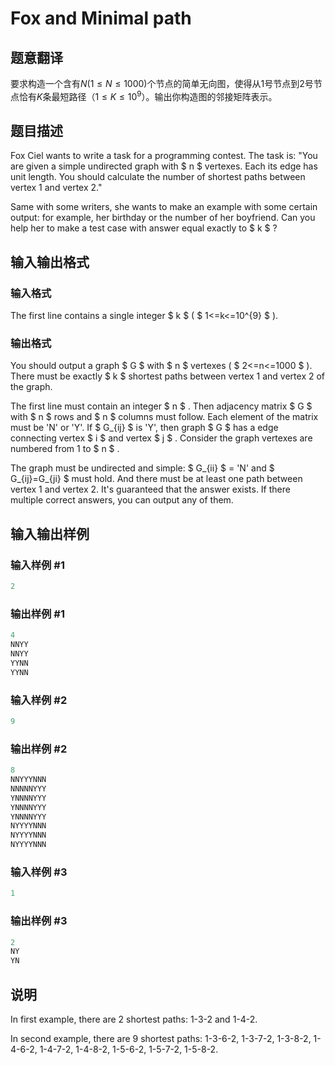# Fox and Minimal path

## 题意翻译

要求构造一个含有$N(1\le N\le 1000)$个节点的简单无向图，使得从$1$号节点到$2$号节点恰有$K$条最短路径（$1\le K\le 10^9$）。输出你构造图的邻接矩阵表示。

## 题目描述

Fox Ciel wants to write a task for a programming contest. The task is: "You are given a simple undirected graph with $ n $ vertexes. Each its edge has unit length. You should calculate the number of shortest paths between vertex 1 and vertex 2."

Same with some writers, she wants to make an example with some certain output: for example, her birthday or the number of her boyfriend. Can you help her to make a test case with answer equal exactly to $ k $ ?

## 输入输出格式

### 输入格式

The first line contains a single integer $ k $ ( $ 1<=k<=10^{9} $ ).

### 输出格式

You should output a graph $ G $ with $ n $ vertexes ( $ 2<=n<=1000 $ ). There must be exactly $ k $ shortest paths between vertex 1 and vertex 2 of the graph.

The first line must contain an integer $ n $ . Then adjacency matrix $ G $ with $ n $ rows and $ n $ columns must follow. Each element of the matrix must be 'N' or 'Y'. If $ G_{ij} $ is 'Y', then graph $ G $ has a edge connecting vertex $ i $ and vertex $ j $ . Consider the graph vertexes are numbered from 1 to $ n $ .

The graph must be undirected and simple: $ G_{ii} $ = 'N' and $ G_{ij}=G_{ji} $ must hold. And there must be at least one path between vertex 1 and vertex 2. It's guaranteed that the answer exists. If there multiple correct answers, you can output any of them.

## 输入输出样例

### 输入样例 #1

```cpp
2
```


### 输出样例 #1

```cpp
4
NNYY
NNYY
YYNN
YYNN
```


### 输入样例 #2

```cpp
9
```


### 输出样例 #2

```cpp
8
NNYYYNNN
NNNNNYYY
YNNNNYYY
YNNNNYYY
YNNNNYYY
NYYYYNNN
NYYYYNNN
NYYYYNNN
```


### 输入样例 #3

```cpp
1
```


### 输出样例 #3

```cpp
2
NY
YN
```


## 说明

In first example, there are 2 shortest paths: 1-3-2 and 1-4-2.

In second example, there are 9 shortest paths: 1-3-6-2, 1-3-7-2, 1-3-8-2, 1-4-6-2, 1-4-7-2, 1-4-8-2, 1-5-6-2, 1-5-7-2, 1-5-8-2.

